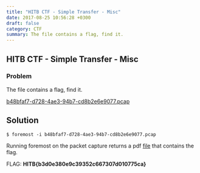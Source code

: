 ```yaml
---
title: "HITB CTF - Simple Transfer - Misc"
date: 2017-08-25 10:56:28 +0300
draft: false
category: CTF
summary: The file contains a flag, find it.
---
```

## HITB CTF - Simple Transfer - Misc
### Problem

The file contains a flag, find it.

[b48bfaf7-d728-4ae3-94b7-cd8b2e6e9077.pcap](#)

## Solution

``$ foremost -i b48bfaf7-d728-4ae3-94b7-cd8b2e6e9077.pcap``

Running foremost on the packet capture returns a pdf [file](#) that contains the flag.

FLAG: __HITB{b3d0e380e9c39352c667307d010775ca}__
